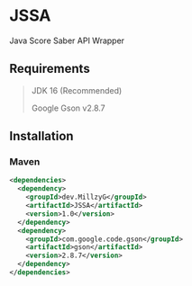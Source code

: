 # JSSA
Java Score Saber API Wrapper

## Requirements
> JDK 16 (Recommended)
>
> Google Gson v2.8.7

## Installation
### Maven
```xml
<dependencies>
  <dependency>
    <groupId>dev.MillzyG</groupId>
    <artifactId>JSSA</artifactId>
    <version>1.0</version>
  </dependency>
  <dependency>
    <groupId>com.google.code.gson</groupId>
    <artifactId>gson</artifactId>
    <version>2.8.7</version>
  </dependency>
</dependencies>
  ```
